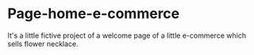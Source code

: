 # Page-home-e-commerce
It's a little fictive project of a welcome page of a little e-commerce which sells flower necklace.
